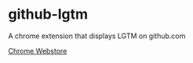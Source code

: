 github-lgtm
===========

A chrome extension that displays LGTM on github.com

[Chrome Webstore](https://chrome.google.com/webstore/detail/github-lgtm/bhiegncjmjcjnlgcklnhefhdlkjlkbgb)
